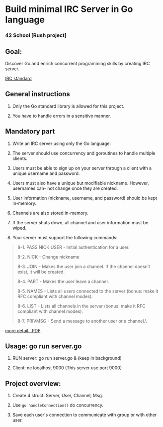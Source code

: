 # Build minimal IRC Server in Go language

### 42 School [Rush project]

## Goal: 

Discover Go and enrich concurrent programming skills by creating IRC server.

[IRC standard](https://tools.ietf.org/html/rfc1459)

## General instructions

1. Only the Go standard library is allowed for this project.

2. You have to handle errors in a sensitive manner.

## Mandatory part

1. Write an IRC server using only the Go language.

2. The server should use concurrency and goroutines to handle multiple clients.

3. Users must be able to sign up on your server through a client with a unique username and password.

4. Users must also have a unique but modifiable nickname. However, usernames can- not change once they are created.

5. User information (nickname, username, and password) should be kept in-memory.

6. Channels are also stored in-memory.

7. If the server shuts down, all channel and user information must be wiped.

8. Your server must support the following commands:

> 8-1. PASS NICK USER - Initial authentication for a user.
>
> 8-2. NICK - Change nickname
>
> 8-3. JOIN - Makes the user join a channel. If the channel doesn’t exist, it will be created.
>
> 8-4. PART - Makes the user leave a channel.
> 
> 8-5. NAMES - Lists all users connected to the server (bonus: make it RFC compliant with channel modes).
> 
> 8-6. LIST - Lists all channels in the server (bonus: make it RFC compliant with channel modes).
>
> 8-7. PRIVMSG - Send a message to another user or a channel.\

[more detail...PDF](https://github.com/AmberFu/frozen_go/blob/master/frozen.en.pdf)

## Usage: go run server.go

1. RUN server: go run server.go & (keep in background)

2. Client: nc localhost 9000 (This server use port 9000)

## Project overview:

1. Create 4 struct: Server, User, Channel, Msg.

2. Use `go handleConnection()` do concurrency.

3. Save each user's connection to communicate with group or with other user.
